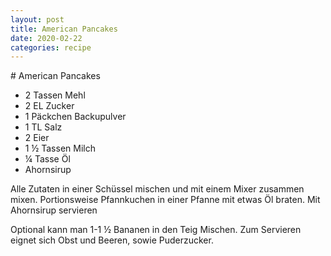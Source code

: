 ```yaml
---
layout: post
title: American Pancakes
date: 2020-02-22
categories: recipe
---
```

﻿# American Pancakes

- 2 Tassen Mehl
- 2 EL Zucker
- 1 Päckchen Backupulver
- 1 TL Salz
- 2 Eier
- 1 ½ Tassen Milch
- ¼ Tasse Öl
- Ahornsirup

Alle Zutaten in einer Schüssel mischen und mit einem Mixer zusammen mixen.
Portionsweise Pfannkuchen in einer Pfanne mit etwas Öl braten.
Mit Ahornsirup servieren

Optional kann man 1-1 ½ Bananen in den Teig Mischen.
Zum Servieren eignet sich Obst und Beeren, sowie Puderzucker.
